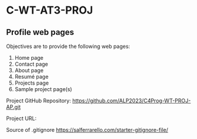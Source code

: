 # C-WT-AT3-PROJ

## Profile web pages

Objectives are to provide the following web pages:
1.  Home page
2.  Contact page
3.  About page
4.  Resumé page
5.  Projects page
6.  Sample project page(s)


Project GitHub Repository: https://github.com/ALP2023/C4Prog-WT-PROJ-AP.git

Project URL: 

Source of .gitignore https://salferrarello.com/starter-gitignore-file/